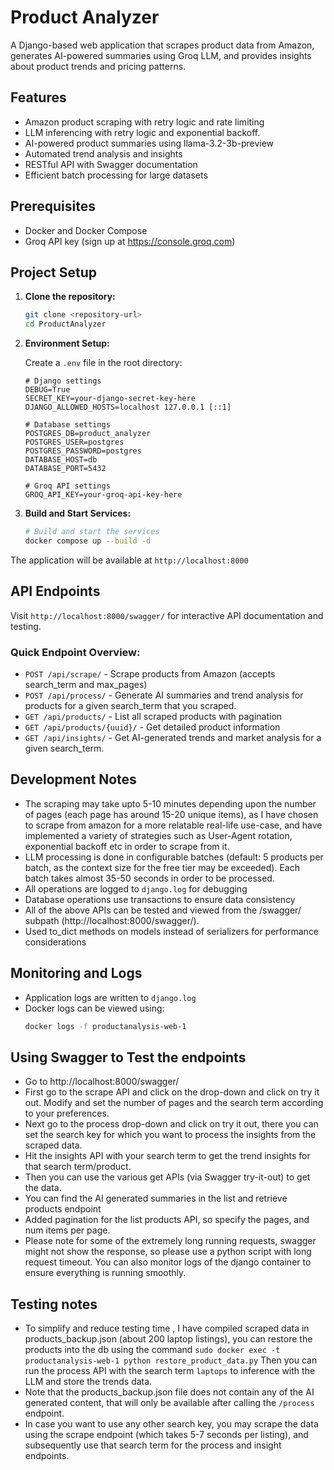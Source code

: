 # Product Analyzer

A Django-based web application that scrapes product data from Amazon, generates AI-powered summaries using Groq LLM, and provides insights about product trends and pricing patterns.

## Features
- Amazon product scraping with retry logic and rate limiting
- LLM inferencing with retry logic and exponential backoff.
- AI-powered product summaries using llama-3.2-3b-preview
- Automated trend analysis and insights
- RESTful API with Swagger documentation
- Efficient batch processing for large datasets

## Prerequisites
- Docker and Docker Compose
- Groq API key (sign up at https://console.groq.com)

## Project Setup

1. **Clone the repository:**
   ```bash
   git clone <repository-url>
   cd ProductAnalyzer
   ```

2. **Environment Setup:**
   
   Create a `.env` file in the root directory:
   ```env
   # Django settings
   DEBUG=True
   SECRET_KEY=your-django-secret-key-here
   DJANGO_ALLOWED_HOSTS=localhost 127.0.0.1 [::1]

   # Database settings
   POSTGRES_DB=product_analyzer
   POSTGRES_USER=postgres
   POSTGRES_PASSWORD=postgres
   DATABASE_HOST=db
   DATABASE_PORT=5432

   # Groq API settings
   GROQ_API_KEY=your-groq-api-key-here
   ```

3. **Build and Start Services:**
   ```bash
   # Build and start the services
   docker compose up --build -d
   ```

The application will be available at `http://localhost:8000`

## API Endpoints

Visit `http://localhost:8000/swagger/` for interactive API documentation and testing.

### Quick Endpoint Overview:
- `POST /api/scrape/` - Scrape products from Amazon (accepts search_term and max_pages)
- `POST /api/process/` - Generate AI summaries and trend analysis for products for a given search_term that you scraped.
- `GET /api/products/` - List all scraped products with pagination
- `GET /api/products/{uuid}/` - Get detailed product information
- `GET /api/insights/` - Get AI-generated trends and market analysis for a given search_term.


## Development Notes
- The scraping may take upto 5-10 minutes depending upon the number of pages (each page has around 15-20 unique items), as I have chosen to scrape from amazon for a more relatable real-life use-case, and have implemented a variety of strategies such as User-Agent rotation, exponential backoff etc in order to scrape from it.
- LLM processing is done in configurable batches (default: 5 products per batch, as the context size for the free tier may be exceeded). Each batch takes almost 35-50 seconds in order to be processed.
- All operations are logged to `django.log` for debugging
- Database operations use transactions to ensure data consistency
- All of the above APIs can be tested and viewed from the /swagger/ subpath (http://localhost:8000/swagger/).
- Used to_dict methods on models instead of serializers for performance considerations

## Monitoring and Logs
- Application logs are written to `django.log`
- Docker logs can be viewed using:
  ```bash
  docker logs -f productanalysis-web-1
  ```

## Using Swagger to Test the endpoints
- Go to http://localhost:8000/swagger/
- First go to the scrape API and click on the drop-down and click on try it out. Modify and set the number of pages and the search term according to your preferences.
- Next go to the process drop-down and click on try it out, there you can set the search key for which you want to process the insights from the scraped data.
- Hit the insights API with your search term to get the trend insights for that search term/product.
- Then you can use the various get APIs (via Swagger try-it-out) to get the data.
- You can find the AI generated summaries in the list and retrieve products endpoint
- Added pagination for the list products API, so specify the pages, and num items per page.
- Please note for some of the extremely long running requests, swagger might not show the response, so please use a python script with long request timeout. You can also monitor logs of the django container to ensure everything is running smoothly.

## Testing notes
- To simplify and reduce testing time , I have compiled scraped data in products_backup.json (about 200 laptop listings), you can restore the products into the db using the command
`sudo docker exec -t productanalysis-web-1 python restore_product_data.py`
Then you can run the process API with the search term `laptops` to inference with the LLM and store the trends data.
- Note that the products_backup.json file does not contain any of the AI generated content, that will only be available after calling the `/process` endpoint.
- In case you want to use any other search key, you may scrape the data using the scrape endpoint (which takes 5-7 seconds per listing), and subsequently use that search term for the process and insight endpoints.